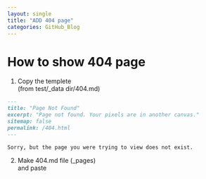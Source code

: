 ```yaml
---
layout: single
title: "ADD 404 page"
categories: GitHub_Blog
---
```


# How to show 404 page

1. Copy the templete  
  (from test/_data dir/404.md)
  
  
```markdown
---
title: "Page Not Found"
excerpt: "Page not found. Your pixels are in another canvas."
sitemap: false
permalink: /404.html
---

Sorry, but the page you were trying to view does not exist.
```

2. Make 404.md file (_pages)  
  and paste